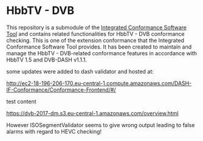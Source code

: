 # HbbTV - DVB

This repository is a submodule of the [Integrated Conformance Software Tool](https://github.com/Dash-Industry-Forum/IntegratedConformance) and contains related functionalities for HbbTV - DVB conformance checking. This is one of the extension conformance that the Integrated Conformance Software Tool provides. It has been created to maintain and manage the HbbTV - DVB-related conformance features in accordance with HbbTV 1.5 and DVB-DASH v1.1.1.

some updates were added to dash validator and hosted at: 

http://ec2-18-196-206-170.eu-central-1.compute.amazonaws.com/DASH-IF-Conformance/Conformance-Frontend/#/

test content 

https://dvb-2017-dm.s3.eu-central-1.amazonaws.com/overview.html 

However ISOSegmentValidator seems to give wrong output leading to false alarms with regard to HEVC checking! 
